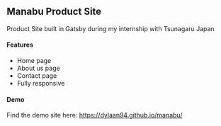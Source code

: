 ## Manabu Product Site

Product Site built in Gatsby during my internship with Tsunagaru Japan

#### Features
- Home page
- About us page
- Contact page
- Fully responsive

#### Demo
Find the demo site here: https://dylaan94.github.io/manabu/